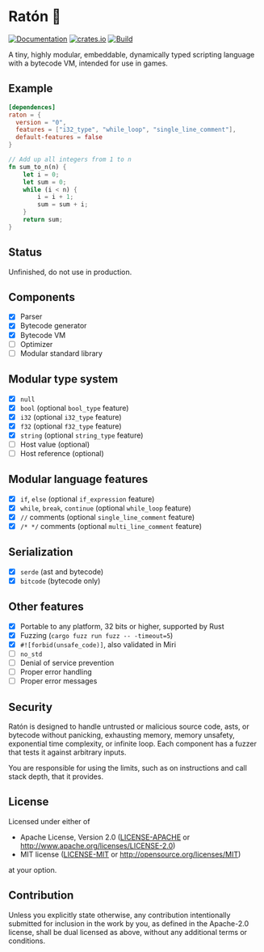 # Ratón 🐁

[![Documentation](https://docs.rs/raton/badge.svg)](https://docs.rs/raton)
[![crates.io](https://img.shields.io/crates/v/raton.svg)](https://crates.io/crates/raton)
[![Build](https://github.com/finnbear/raton/actions/workflows/build.yml/badge.svg)](https://github.com/finnbear/raton/actions/workflows/build.yml) 

A tiny, highly modular, embeddable, dynamically typed scripting language with a bytecode VM, intended for use in games.

## Example

```toml
[dependences]
raton = {
  version = "0",
  features = ["i32_type", "while_loop", "single_line_comment"],
  default-features = false
}
```
```rust
// Add up all integers from 1 to n
fn sum_to_n(n) {
    let i = 0;
    let sum = 0;
    while (i < n) {
        i = i + 1;
        sum = sum + i;
    }
    return sum;
}
```

## Status

Unfinished, do not use in production.

## Components
- [x] Parser
- [x] Bytecode generator
- [x] Bytecode VM
- [ ] Optimizer
- [ ] Modular standard library

## Modular type system
- [x] `null`
- [x] `bool` (optional `bool_type` feature)
- [x] `i32` (optional `i32_type` feature)
- [x] `f32` (optional `f32_type` feature)
- [x] `string` (optional `string_type` feature)
- [ ] Host value (optional)
- [ ] Host reference (optional)

## Modular language features
- [x] `if`, `else` (optional `if_expression` feature)
- [x] `while`, `break`, `continue` (optional `while_loop` feature)
- [x] `//` comments (optional `single_line_comment` feature)
- [x] `/* */` comments (optional `multi_line_comment` feature)

## Serialization
- [x] `serde` (ast and bytecode)
- [x] `bitcode` (bytecode only)

## Other features

- [x] Portable to any platform, 32 bits or higher, supported by Rust
- [x] Fuzzing (`cargo fuzz run fuzz -- -timeout=5`)
- [x] `#![forbid(unsafe_code)]`, also validated in Miri
- [ ] `no_std`
- [ ] Denial of service prevention
- [ ] Proper error handling
- [ ] Proper error messages

## Security

Ratón is designed to handle untrusted or malicious source code, asts, or bytecode
without panicking, exhausting memory, memory unsafety, exponential time complexity,
or infinite loop. Each component has a fuzzer that tests it against arbitrary inputs.

You are responsible for using the limits, such as on instructions and call stack
depth, that it provides.

## License

Licensed under either of

 * Apache License, Version 2.0
   ([LICENSE-APACHE](LICENSE-APACHE) or http://www.apache.org/licenses/LICENSE-2.0)
 * MIT license
   ([LICENSE-MIT](LICENSE-MIT) or http://opensource.org/licenses/MIT)

at your option.

## Contribution

Unless you explicitly state otherwise, any contribution intentionally submitted
for inclusion in the work by you, as defined in the Apache-2.0 license, shall be
dual licensed as above, without any additional terms or conditions.